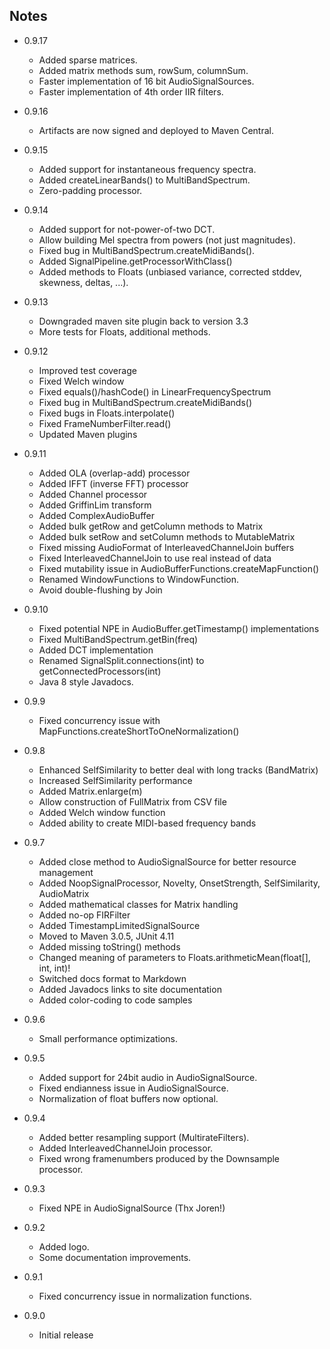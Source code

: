 <head><title>Notes</title></head>

Notes
-----

* 0.9.17

    * Added sparse matrices.
    * Added matrix methods sum, rowSum, columnSum.
    * Faster implementation of 16 bit AudioSignalSources.
    * Faster implementation of 4th order IIR filters. 


* 0.9.16

    * Artifacts are now signed and deployed to Maven Central.


* 0.9.15

    * Added support for instantaneous frequency spectra.
    * Added createLinearBands() to MultiBandSpectrum.
    * Zero-padding processor.


* 0.9.14

    * Added support for not-power-of-two DCT.
    * Allow building Mel spectra from powers (not just magnitudes).
    * Fixed bug in MultiBandSpectrum.createMidiBands().
    * Added SignalPipeline.getProcessorWithClass()
    * Added methods to Floats (unbiased variance, corrected stddev, skewness, deltas, ...).


* 0.9.13

    * Downgraded maven site plugin back to version 3.3
    * More tests for Floats, additional methods.


* 0.9.12

    * Improved test coverage
    * Fixed Welch window
    * Fixed equals()/hashCode() in LinearFrequencySpectrum
    * Fixed bug in MultiBandSpectrum.createMidiBands()
    * Fixed bugs in Floats.interpolate()
    * Fixed FrameNumberFilter.read()
    * Updated Maven plugins


* 0.9.11

    * Added OLA (overlap-add) processor
    * Added IFFT (inverse FFT) processor
    * Added Channel processor
    * Added GriffinLim transform
    * Added ComplexAudioBuffer
    * Added bulk getRow and getColumn methods to Matrix
    * Added bulk setRow and setColumn methods to MutableMatrix
    * Fixed missing AudioFormat of InterleavedChannelJoin buffers
    * Fixed InterleavedChannelJoin to use real instead of data
    * Fixed mutability issue in AudioBufferFunctions.createMapFunction()
    * Renamed WindowFunctions to WindowFunction.
    * Avoid double-flushing by Join


* 0.9.10

    * Fixed potential NPE in AudioBuffer.getTimestamp() implementations
    * Fixed MultiBandSpectrum.getBin(freq)
    * Added DCT implementation
    * Renamed SignalSplit.connections(int) to getConnectedProcessors(int)
    * Java 8 style Javadocs.


* 0.9.9

    * Fixed concurrency issue with MapFunctions.createShortToOneNormalization()
    

* 0.9.8
    * Enhanced SelfSimilarity to better deal with long tracks (BandMatrix)
    * Increased SelfSimilarity performance
    * Added Matrix.enlarge(m)
    * Allow construction of FullMatrix from CSV file
    * Added Welch window function
    * Added ability to create MIDI-based frequency bands


* 0.9.7
    * Added close method to AudioSignalSource for better resource management
    * Added NoopSignalProcessor, Novelty, OnsetStrength, SelfSimilarity, AudioMatrix
    * Added mathematical classes for Matrix handling
    * Added no-op FIRFilter
    * Added TimestampLimitedSignalSource
    * Moved to Maven 3.0.5, JUnit 4.11
    * Added missing toString() methods
    * Changed meaning of parameters to Floats.arithmeticMean(float[], int, int)!
    * Switched docs format to Markdown
    * Added Javadocs links to site documentation
    * Added color-coding to code samples


* 0.9.6
    * Small performance optimizations.


* 0.9.5
    * Added support for 24bit audio in AudioSignalSource.
    * Fixed endianness issue in AudioSignalSource.
    * Normalization of float buffers now optional.


* 0.9.4
    * Added better resampling support (MultirateFilters).
    * Added InterleavedChannelJoin processor.
    * Fixed wrong framenumbers produced by the Downsample processor.


* 0.9.3
    * Fixed NPE in AudioSignalSource (Thx Joren!)


* 0.9.2
    * Added logo.
    * Some documentation improvements.


* 0.9.1
    * Fixed concurrency issue in normalization functions.


* 0.9.0
    * Initial release
